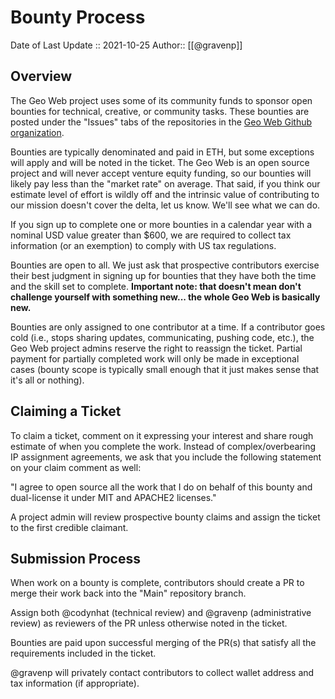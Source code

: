 # Bounty Process

Date of Last Update :: 2021-10-25
Author:: [[@gravenp]]

## Overview
The Geo Web project uses some of its community funds to sponsor open bounties for technical, creative, or community tasks. These bounties are posted under the "Issues" tabs of the repositories in the [Geo Web Github organization](https://github.com/Geo-Web-Project). 

Bounties are typically denominated and paid in ETH, but some exceptions will apply and will be noted in the ticket. The Geo Web is an open source project and will never accept venture equity funding, so our bounties will likely pay less than the "market rate" on average. That said, if you think our estimate level of effort is wildly off and the intrinsic value of contributing to our mission doesn't cover the delta, let us know. We'll see what we can do.

If you sign up to complete one or more bounties in a calendar year with a nominal USD value greater than $600, we are required to collect tax information (or an exemption) to comply with US tax regulations.

Bounties are open to all. We just ask that prospective contributors exercise their best judgment in signing up for bounties that they have both the time and the skill set to complete. **Important note: that doesn't mean don't challenge yourself with something new... the whole Geo Web is basically new.**

Bounties are only assigned to one contributor at a time. If a contributor goes cold (i.e., stops sharing updates, communicating, pushing code, etc.), the Geo Web project admins reserve the right to reassign the ticket. Partial payment for partially completed work will only be made in exceptional cases (bounty scope is typically small enough that it just makes sense that it's all or nothing).

## Claiming a Ticket
To claim a ticket, comment on it expressing your interest and share rough estimate of when you complete the work. Instead of complex/overbearing IP assignment agreements, we ask that you include the following statement on your claim comment as well:

"I agree to open source all the work that I do on behalf of this bounty and dual-license it under MIT and APACHE2 licenses."

A project admin will review prospective bounty claims and assign the ticket to the first credible claimant. 

## Submission Process
When work on a bounty is complete, contributors should create a PR to merge their work back into the "Main" repository branch. 

Assign both @codynhat (technical review) and @gravenp (administrative review) as reviewers of the PR unless otherwise noted in the ticket.

Bounties are paid upon successful merging of the PR(s) that satisfy all the requirements included in the ticket. 

@gravenp will privately contact contributors to collect wallet address and tax information (if appropriate).
